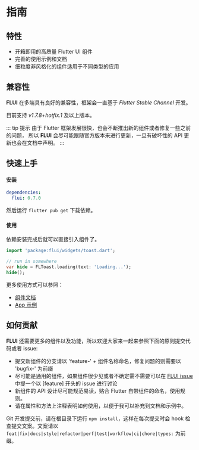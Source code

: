 # 指南

## 特性

* 开箱即用的高质量 Flutter UI 组件 
* 完善的使用示例和文档
* 细粒度非风格化的组件适用于不同类型的应用

## 兼容性

**FLUI** 在多端具有良好的兼容性，框架会一直基于 *Flutter Stable Channel* 开发。

目前支持 *v1.7.8+hotfix.1* 及以上版本。

::: tip 提示
由于 Flutter 框架发展很快，也会不断推出新的组件或者修复一些之前的问题， 所以 **FLUI** 会尽可能跟随官方版本来进行更新，一旦有破坏性的 API 更新也会在文档中声明。 
:::

## 快速上手

#### 安装

```yaml
dependencies:
  flui: 0.7.0
```

然后运行 `flutter pub get` 下载依赖。

#### 使用

依赖安装完成后就可以直接引入组件了。

```dart
import 'package:flui/widgets/toast.dart';

// run in somewhere
var hide = FLToast.loading(text: 'Loading...');
hide();
```

更多使用方式可以参照：

* [组件文档](https://flui.xin/widgets/)
* [App 示例](https://flui.xin/demo.html)

## 如何贡献

**FLUI** 还需要更多的组件以及功能，所以欢迎大家来一起来参照下面的原则提交代码或者 issue:

* 提交新组件的分支请以 'feature-' + 组件名称命名，修复问题的则需要以 'bugfix-' 为前缀
* 尽可能是通用的组件，如果组件很少见或者不确定需不需要可以在 [FLUI issue](https://github.com/Rannie/flui/issues) 中提一个以 \[feature\] 开头的 issue 进行讨论
* 新组件的 API 设计尽可能规范易读，贴合 Flutter 自带组件的命名，使用规则。
* 请在属性和方法上注释表明如何使用，以便于我可以补充到文档和示例中。

Git 开发提交前，请在根目录下运行 `npm install`，这样在每次提交时会 hook 检查提交文案。文案请以 `feat|fix|docs|style|refactor|perf|test|workflow|ci|chore|types:` 为前缀。

